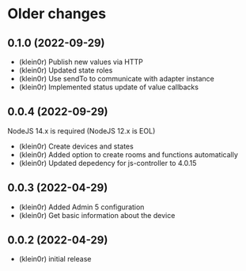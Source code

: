 # Older changes
## 0.1.0 (2022-09-29)

* (klein0r) Publish new values via HTTP
* (klein0r) Updated state roles
* (klein0r) Use sendTo to communicate with adapter instance
* (klein0r) Implemented status update of value callbacks

## 0.0.4 (2022-09-29)

NodeJS 14.x is required (NodeJS 12.x is EOL)

* (klein0r) Create devices and states
* (klein0r) Added option to create rooms and functions automatically
* (klein0r) Updated depedency for js-controller to 4.0.15

## 0.0.3 (2022-04-29)

* (klein0r) Added Admin 5 configuration
* (klein0r) Get basic information about the device

## 0.0.2 (2022-04-29)

* (klein0r) initial release
